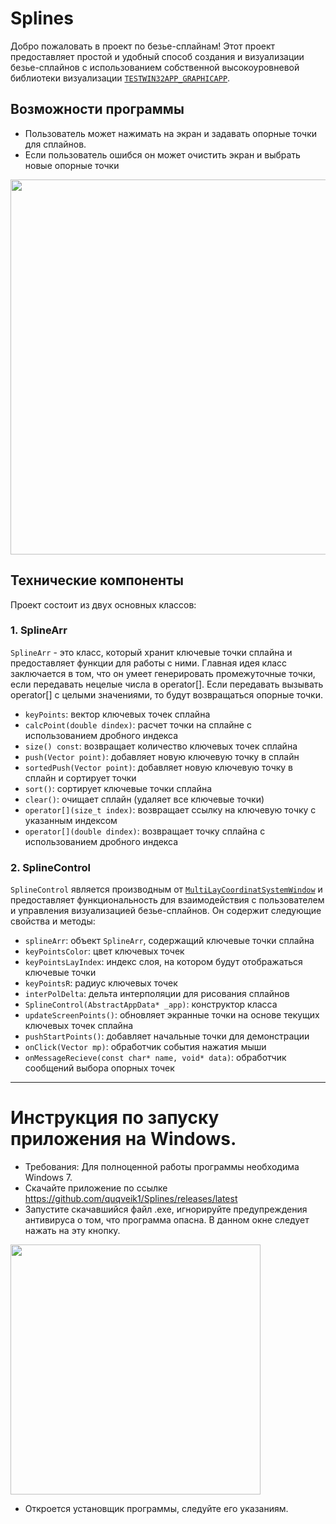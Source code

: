 # Splines

Добро пожаловать в проект по безье-сплайнам! Этот проект предоставляет простой и удобный способ создания и визуализации безье-сплайнов с использованием собственной высокоуровневой библиотеки визуализации [`TESTWIN32APP_GRAPHICAPP`](https://github.com/quqveik1/TESTWIN32_GRAPHICAPP).

## Возможности программы
- Пользователь может нажимать на экран и задавать опорные точки для сплайнов.
- Если пользователь ошибся он может очистить экран и выбрать новые опорные точки

<img src="https://user-images.githubusercontent.com/64206443/235349246-40d57425-71fa-4c71-8611-0360a097dc5b.png" width="600">


## Технические компоненты

Проект состоит из двух основных классов:

### 1. SplineArr

`SplineArr` - это класс, который хранит ключевые точки сплайна и предоставляет функции для работы с ними.
Главная идея класс заключается в том, что он умеет генерировать промежуточные точки, если передавать нецелые числа в operator[]. Если передавать вызывать operator[] с целыми значениями,
то будут возвращаться опорные точки. 

- `keyPoints`: вектор ключевых точек сплайна
- `calcPoint(double dindex)`: расчет точки на сплайне с использованием дробного индекса
- `size() const`: возвращает количество ключевых точек сплайна
- `push(Vector point)`: добавляет новую ключевую точку в сплайн
- `sortedPush(Vector point)`: добавляет новую ключевую точку в сплайн и сортирует точки
- `sort()`: сортирует ключевые точки сплайна
- `clear()`: очищает сплайн (удаляет все ключевые точки)
- `operator[](size_t index)`: возвращает ссылку на ключевую точку с указанным индексом
- `operator[](double dindex)`: возвращает точку сплайна с использованием дробного индекса

### 2. SplineControl

`SplineControl` является производным от [`MultiLayCoordinatSystemWindow`](https://github.com/quqveik1/TESTWIN32_GRAPHICAPP/blob/main/MultiLayCoordinatSystemWindow.h) и предоставляет функциональность для взаимодействия с пользователем и управления визуализацией безье-сплайнов. Он содержит следующие свойства и методы:

- `splineArr`: объект `SplineArr`, содержащий ключевые точки сплайна
- `keyPointsColor`: цвет ключевых точек
- `keyPointsLayIndex`: индекс слоя, на котором будут отображаться ключевые точки
- `keyPointsR`: радиус ключевых точек
- `interPolDelta`: дельта интерполяции для рисования сплайнов
- `SplineControl(AbstractAppData* _app)`: конструктор класса
- `updateScreenPoints()`: обновляет экранные точки на основе текущих ключевых точек сплайна
- `pushStartPoints()`: добавляет начальные точки для демонстрации
- `onClick(Vector mp)`: обработчик события нажатия мыши
- `onMessageRecieve(const char* name, void* data)`: обработчик сообщений выбора опорных точек

--------------------------
# Инструкция по запуску приложения на Windows. 
- Требования: Для полноценной работы программы необходима Windows 7.
- Скачайте приложение по ссылке https://github.com/quqveik1/Splines/releases/latest
- Запустите скачавшийся файл .exe, игнорируйте предупреждения антивируса о том, что программа опасна.
В данном окне следует нажать на эту кнопку.

<img src="https://user-images.githubusercontent.com/64206443/182945554-ed4d18c6-a25d-4d0d-a331-e268643b3031.png" width="400">

- Откроется установщик программы, следуйте его указаниям.


